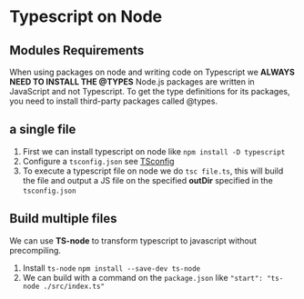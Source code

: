 # Typescript on Node
## Modules Requirements
When using packages on node and writing code on Typescript we **ALWAYS NEED TO INSTALL THE @TYPES** Node.js packages are written in JavaScript and not Typescript. To get the type definitions for its packages, you need to install third-party packages called @types.

##  a single file
1. First we can install typescript on node like `npm install -D typescript`
2. Configure a `tsconfig.json` see [TSconfig](Typescript_Config.md)
3. To execute a typescript file on node we do `tsc file.ts`, this will build the file
   and output a JS file on the specified **outDir** specified in the `tsconfig.json`

## Build multiple files
We can use **TS-node** to transform typescript to javascript without precompiling.

1. Install `ts-node` `npm install --save-dev ts-node`
2. We can build with a command on the `package.json` like `"start": "ts-node ./src/index.ts"`
